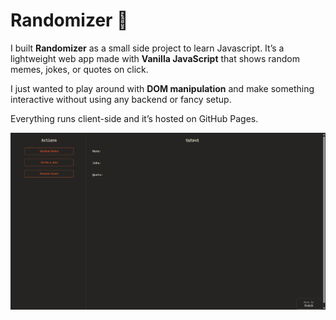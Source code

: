 # Randomizer 🎲

I built **Randomizer** as a small side project to learn Javascript. 
It’s a lightweight web app made with **Vanilla JavaScript** that shows random memes, jokes, or quotes on click.

I just wanted to play around with **DOM manipulation** and make something interactive without using any backend or fancy setup.  

Everything runs client-side and it’s hosted on GitHub Pages.

[![Randomizer Screenshot](https://github.com/pratiksharan/Randomizer/blob/master/Screenshot%202025-10-07%20002828.png)](https://pratiksharan.github.io/randomizer/)



